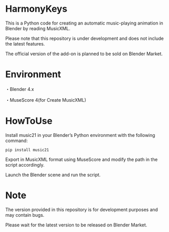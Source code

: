 # HarmonyKeys

This is a Python code for creating an automatic music-playing animation in Blender by reading MusicXML.

Please note that this repository is under development and does not include the latest features.

The official version of the add-on is planned to be sold on Blender Market.


# Environment

・Blender 4.x

・MuseScore 4(for Create MusicXML)　




# HowToUse

Install music21 in your Blender’s Python environment with the following command:

```
pip install music21
```

Export in MusicXML format using MuseScore and modify the path in the script accordingly.

Launch the Blender scene and run the script.

# Note

The version provided in this repository is for development purposes and may contain bugs.

Please wait for the latest version to be released on Blender Market.
